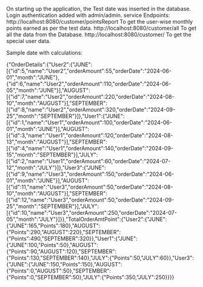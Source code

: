 On starting up the application, the Test date was inserted in the database.
Login authentication added with admin/admin.
service Endpoints:
	http://localhost:8080/customer/pointsReport
		To get the user-wise monthly points earned as per the test data.
	http://localhost:8080/customer/all
		To get all the data from the Database.
	http://localhost:8080/customer/<userID>
		To get the special user data.
  
Sample date with calculations:

{"OrderDetails":{"User2":{"JUNE":[{"id":5,"name":"User2","orderAmount":55,"orderDate":"2024-06-01","month":"JUNE"},{"id":6,"name":"User2","orderAmount":110,"orderDate":"2024-06-05","month":"JUNE"}],"AUGUST":[{"id":7,"name":"User2","orderAmount":220,"orderDate":"2024-08-10","month":"AUGUST"}],"SEPTEMBER":[{"id":8,"name":"User2","orderAmount":320,"orderDate":"2024-09-25","month":"SEPTEMBER"}]},"User1":{"JUNE":[{"id":1,"name":"User1","orderAmount":100,"orderDate":"2024-06-01","month":"JUNE"}],"AUGUST":[{"id":3,"name":"User1","orderAmount":120,"orderDate":"2024-08-13","month":"AUGUST"}],"SEPTEMBER":[{"id":4,"name":"User1","orderAmount":140,"orderDate":"2024-09-15","month":"SEPTEMBER"}],"JULY":[{"id":2,"name":"User1","orderAmount":60,"orderDate":"2024-07-12","month":"JULY"}]},"User3":{"JUNE":[{"id":9,"name":"User3","orderAmount":150,"orderDate":"2024-06-01","month":"JUNE"}],"AUGUST":[{"id":11,"name":"User3","orderAmount":50,"orderDate":"2024-08-10","month":"AUGUST"}],"SEPTEMBER":[{"id":12,"name":"User3","orderAmount":50,"orderDate":"2024-09-25","month":"SEPTEMBER"}],"JULY":[{"id":10,"name":"User3","orderAmount":250,"orderDate":"2024-07-05","month":"JULY"}]}},"TotalOrderAmtPoint":{"User2":{"JUNE":{"JUNE":165,"Points":180},"AUGUST":{"Points":290,"AUGUST":220},"SEPTEMBER":{"Points":490,"SEPTEMBER":320}},"User1":{"JUNE":{"JUNE":100,"Points":50},"AUGUST":{"Points":90,"AUGUST":120},"SEPTEMBER":{"Points":130,"SEPTEMBER":140},"JULY":{"Points":50,"JULY":60}},"User3":{"JUNE":{"JUNE":150,"Points":150},"AUGUST":{"Points":0,"AUGUST":50},"SEPTEMBER":{"Points":0,"SEPTEMBER":50},"JULY":{"Points":350,"JULY":250}}}}
